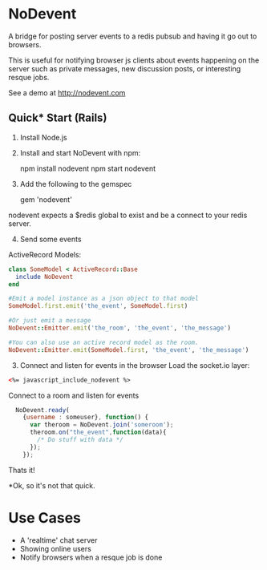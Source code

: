 NoDevent
=======
A bridge for posting server events to a redis pubsub and having it go out to browsers. 

This is useful for notifying browser js clients about events happening on the server such as private messages, new discussion posts, or interesting resque jobs.

See a demo at http://nodevent.com

Quick* Start (Rails)
-----------
1) Install Node.js

2) Install and start NoDevent with npm:

    npm install nodevent
    npm start nodevent

3) Add the following to the gemspec

    gem 'nodevent'

nodevent expects a $redis global to exist and be a connect to your redis server.

4) Send some events

ActiveRecord Models:
```ruby
class SomeModel < ActiveRecord::Base
  include NoDevent
end

#Emit a model instance as a json object to that model
SomeModel.first.emit('the_event', SomeModel.first)

#Or just emit a message
NoDevent::Emitter.emit('the_room', 'the_event', 'the_message')

#You can also use an active record model as the room.
NoDevent::Emitter.emit(SomeModel.first, 'the_event', 'the_message')
```

3) Connect and listen for events in the browser
Load the socket.io layer:
```html
<%= javascript_include_nodevent %>
```

Connect to a room and listen for events
```javascript
  NoDevent.ready(
    {username : someuser}, function() {
      var theroom = NoDevent.join('someroom');
      theroom.on("the_event",function(data){
        /* Do stuff with data */
      });
    });

```

Thats it!

*Ok, so it's not that quick.

Use Cases
=======
- A 'realtime' chat server
- Showing online users
- Notify browsers when a resque job is done


